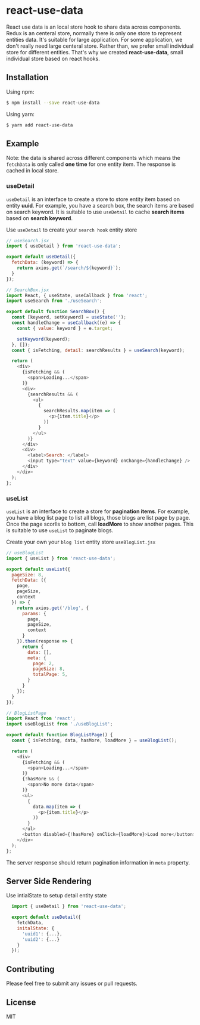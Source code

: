 # react-use-data

React use data is an local store hook to share data across components. Redux is an centeral store, normally there is only one store to represent entities data. It's suitable for large application. For some application, we don't really need large centeral store. Rather than, we prefer small individual store for different entities. That's why we created **react-use-data**, small individual store based on react hooks.

## Installation

Using npm:

```sh
$ npm install --save react-use-data
```

Using yarn:

```sh
$ yarn add react-use-data
```

## Example

Note: the data is shared across different components which means the `fetchData` is only called **one time** for one entity item. The response is cached in local store.

### useDetail

`useDetail` is an interface to create a store to store entity item based on entity **uuid**. For example, you have a search box, the search items are based on search keyword. It is suitable to use `useDetail` to cache **search items** based on **search keyword**. 

Use `useDetail` to create your `search hook` entity store

```js
// useSearch.jsx
import { useDetail } from 'react-use-data';

export default useDetail({
  fetchData: (keyword) => {
    return axios.get(`/search/${keyword}`);
  }
});

// SearchBox.jsx
import React, { useState, useCallback } from 'react';
import useSearch from './useSearch';

export default function SearchBox() {
  const [keyword, setKeyword] = useState('');
  const handleChange = useCallback((e) => {
    const { value: keyword } = e.target;

    setKeyword(keyword);
  }, []);
  const { isFetching, detail: searchResults } = useSearch(keyword);

  return (
    <div>
      {isFetching && (
        <span>Loading...</span>
      )}
      <div>
        {searchResults && (
          <ul>
            {
              searchResults.map(item => (
                <p>{item.title}</p>
              ))
            }
          </ul>
        )}
      </div>
      <div>
        <label>Search: </label>
        <input type="text" value={keyword} onChange={handleChange} />
      </div>
    </div>
  );
};
```

### useList

`useList` is an interface to create a store for **pagination items**. For example, you have a blog list page to list all blogs, those blogs are list page by page. Once the page scorlls to bottom, call **loadMore** to show another pages. This is suitable to use `useList` to paginate blogs. 

Create your own your `blog list` entity store `useBlogList.jsx`

```js
// useBlogList
import { useList } from 'react-use-data';

export default useList({
  pageSize: 8,
  fetchData: ({
    page,
    pageSize,
    context
  }) => {
    return axios.get('/blog', {
      params: {
        page,
        pageSize,
        context
      }
    }).then(response => {
      return {
        data: [],
        meta: {
          page: 2,
          pageSize: 8,
          totalPage: 5,
        }
      }
    });
  }
});

// BlogListPage
import React from 'react';
import useBlogList from './useBlogList';

export default function BlogListPage() {
  const { isFetching, data, hasMore, loadMore } = useBlogList();

  return (
    <div>
      {isFetching && (
        <span>Loading...</span>
      )}
      {!hasMore && (
        <span>No more data</span>
      )}
      <ul>
        {
          data.map(item => (
            <p>{item.title}</p>
          ))
        }
      </ul>
      <button disabled={!hasMore} onClick={loadMore}>Load more</button>
    </div>
  );
};
```

The server response should return pagination information in `meta` property.


## Server Side Rendering

Use intialState to setup detail entity state
```js
  import { useDetail } from 'react-use-data';

  export default useDetail({
    fetchData,
    initalState: {
      'uuid1': {...},
      'uuid2': {...}
    }
  });

  ```

## Contributing

Please feel free to submit any issues or pull requests.

## License

MIT
